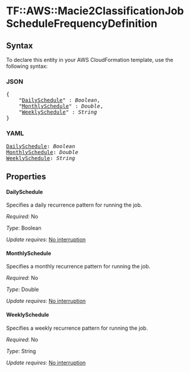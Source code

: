 # TF::AWS::Macie2ClassificationJob ScheduleFrequencyDefinition

## Syntax

To declare this entity in your AWS CloudFormation template, use the following syntax:

### JSON

<pre>
{
    "<a href="#dailyschedule" title="DailySchedule">DailySchedule</a>" : <i>Boolean</i>,
    "<a href="#monthlyschedule" title="MonthlySchedule">MonthlySchedule</a>" : <i>Double</i>,
    "<a href="#weeklyschedule" title="WeeklySchedule">WeeklySchedule</a>" : <i>String</i>
}
</pre>

### YAML

<pre>
<a href="#dailyschedule" title="DailySchedule">DailySchedule</a>: <i>Boolean</i>
<a href="#monthlyschedule" title="MonthlySchedule">MonthlySchedule</a>: <i>Double</i>
<a href="#weeklyschedule" title="WeeklySchedule">WeeklySchedule</a>: <i>String</i>
</pre>

## Properties

#### DailySchedule

Specifies a daily recurrence pattern for running the job.

_Required_: No

_Type_: Boolean

_Update requires_: [No interruption](https://docs.aws.amazon.com/AWSCloudFormation/latest/UserGuide/using-cfn-updating-stacks-update-behaviors.html#update-no-interrupt)

#### MonthlySchedule

Specifies a monthly recurrence pattern for running the job.

_Required_: No

_Type_: Double

_Update requires_: [No interruption](https://docs.aws.amazon.com/AWSCloudFormation/latest/UserGuide/using-cfn-updating-stacks-update-behaviors.html#update-no-interrupt)

#### WeeklySchedule

Specifies a weekly recurrence pattern for running the job.

_Required_: No

_Type_: String

_Update requires_: [No interruption](https://docs.aws.amazon.com/AWSCloudFormation/latest/UserGuide/using-cfn-updating-stacks-update-behaviors.html#update-no-interrupt)

